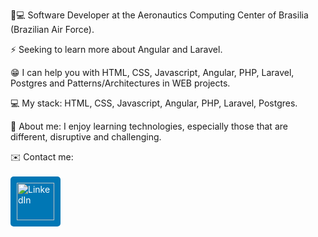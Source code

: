 <!-- **adcavalcant/adcavalcant** is a ✨ _special_ ✨ repository because its `README.md` (this file) appears on your GitHub profile. -->

🚀💻   Software Developer at the Aeronautics Computing Center of Brasilia (Brazilian Air Force).

⚡   Seeking to learn more about Angular and Laravel.

😁   I can help you with HTML, CSS, Javascript, Angular, PHP, Laravel, Postgres and Patterns/Architectures in WEB projects.

💻   My stack: HTML, CSS, Javascript, Angular, PHP, Laravel, Postgres.

💬   About me: I enjoy learning technologies, especially those that are different, disruptive and challenging.

✉️    Contact me: <br><br>
<a href="http://linkedin.com/in/adcavalcant" target="_blank" style="display: inline-block; background-color: #0077B5; color: #fff; padding: 10px; border-radius: 5px; text-decoration: none;">
 <img src="https://cdn.jsdelivr.net/gh/devicons/devicon/icons/linkedin/linkedin-original.svg" alt="LinkedIn" style="width: 60px; height: 60px;" />
</a>

